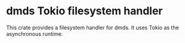 # dmds Tokio filesystem handler

This crate provides a filesystem handler for dmds. It uses Tokio as the asynchronous runtime.
